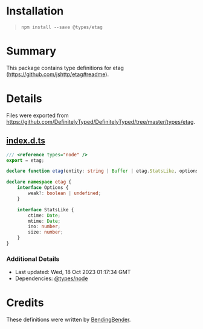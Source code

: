 # Installation
> `npm install --save @types/etag`

# Summary
This package contains type definitions for etag (https://github.com/jshttp/etag#readme).

# Details
Files were exported from https://github.com/DefinitelyTyped/DefinitelyTyped/tree/master/types/etag.
## [index.d.ts](https://github.com/DefinitelyTyped/DefinitelyTyped/tree/master/types/etag/index.d.ts)
````ts
/// <reference types="node" />
export = etag;

declare function etag(entity: string | Buffer | etag.StatsLike, options?: etag.Options): string;

declare namespace etag {
    interface Options {
        weak?: boolean | undefined;
    }

    interface StatsLike {
        ctime: Date;
        mtime: Date;
        ino: number;
        size: number;
    }
}

````

### Additional Details
 * Last updated: Wed, 18 Oct 2023 01:17:34 GMT
 * Dependencies: [@types/node](https://npmjs.com/package/@types/node)

# Credits
These definitions were written by [BendingBender](https://github.com/BendingBender).
